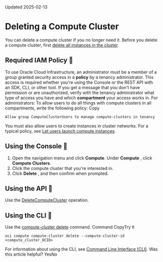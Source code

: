 Updated 2025-02-13
# Deleting a Compute Cluster
You can delete a compute cluster if you no longer need it.
Before you delete a compute cluster, first [delete all instances in the cluster](https://docs.oracle.com/en-us/iaas/Content/Compute/Tasks/terminatinginstance.htm#top "You can permanently delete \(terminate\) instances that you no longer need. Any attached VNICs and volumes are automatically detached when the instance terminates. Eventually, the instance's public and private IP addresses are released and become available for other instances.").
## Required IAM Policy 🔗 
To use Oracle Cloud Infrastructure, an administrator must be a member of a group granted security access in a **policy** by a tenancy administrator. This access is required whether you're using the Console or the REST API with an SDK, CLI, or other tool. If you get a message that you don't have permission or are unauthorized, verify with the tenancy administrator what type of access you have and which **compartment** your access works in.
For administrators: To allow users to do all things with compute clusters in all compartments, write the following policy:
Copy
```
Allow group ComputeClusterUsers to manage compute-clusters in tenancy
```

You must also allow users to create instances in cluster networks. For a typical policy, see [Let users launch compute instances](https://docs.oracle.com/iaas/Content/Identity/Concepts/commonpolicies.htm#launch-instances).
## Using the Console 🔗 
  1. Open the navigation menu and click **Compute**. Under **Compute** , click **Compute Clusters**.
  2. Click the compute cluster that you're interested in.
  3. Click **Delete** , and then confirm when prompted.


## Using the API 🔗 
Use the [DeleteComputeCluster](https://docs.oracle.com/iaas/api/#/en/iaas/latest/ComputeCluster/DeleteComputeCluster) operation.
## Using the CLI 🔗 
Use the [compute-cluster delete](https://docs.oracle.com/iaas/tools/oci-cli/latest/oci_cli_docs/cmdref/compute/compute-cluster/delete.html) command.
Command
CopyTry It
```
oci compute compute-cluster delete --compute-cluster-id <compute_cluster_OCID>
```

For information about using the CLI, see [Command Line Interface (CLI)](https://docs.oracle.com/iaas/Content/API/Concepts/cliconcepts.htm).
Was this article helpful?
YesNo

